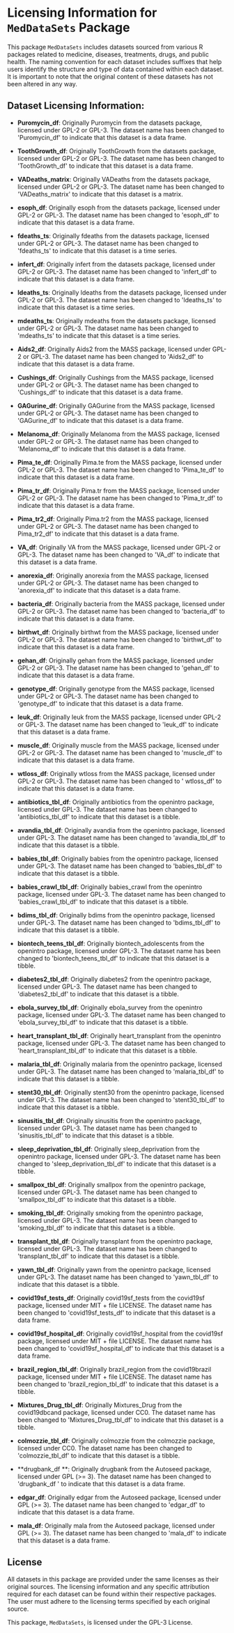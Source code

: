 # Licensing Information for `MedDataSets` Package


This package `MedDataSets` includes datasets sourced from various R packages related to medicine, diseases, treatments, drugs, and public health. The naming convention for each dataset includes suffixes that help users identify the structure and type of data contained within each dataset. It is important to note that the original content of these datasets has not been altered in any way.


## Dataset Licensing Information:


- **Puromycin_df**: 
  Originally Puromycin from the datasets package, licensed under GPL-2 or GPL-3. The dataset name has been changed to 'Puromycin_df' to indicate that this dataset is a data frame.
   
  
- **ToothGrowth_df**: 
  Originally ToothGrowth from the datasets package, licensed under GPL-2 or GPL-3. The dataset name has been changed to 'ToothGrowth_df' to indicate that this dataset is a data frame.
  
  
- **VADeaths_matrix**: 
  Originally VADeaths from the datasets package, licensed under GPL-2 or GPL-3. The dataset name has been changed to 'VADeaths_matrix' to indicate that this dataset is a matrix.
  

- **esoph_df**: 
  Originally esoph from the datasets package, licensed under GPL-2 or GPL-3. The dataset name has been changed to 'esoph_df' to indicate that this dataset is a data frame.
  

- **fdeaths_ts**: 
  Originally fdeaths from the datasets package, licensed under GPL-2 or GPL-3. The dataset name has been changed to 'fdeaths_ts' to indicate that this dataset is a time series.
  
  
- **infert_df**: 
  Originally infert from the datasets package, licensed under GPL-2 or GPL-3. The dataset name has been changed to 'infert_df' to indicate that this dataset is a data frame.
  

- **ldeaths_ts**: 
  Originally ldeaths from the datasets package, licensed under GPL-2 or GPL-3. The dataset name has been changed to 'ldeaths_ts' to indicate that this dataset is a time series.
  

- **mdeaths_ts**: 
  Originally mdeaths from the datasets package, licensed under GPL-2 or GPL-3. The dataset name has been changed to 'mdeaths_ts' to indicate that this dataset is a time series.
  

- **Aids2_df**: 
  Originally Aids2 from the MASS package, licensed under GPL-2 or GPL-3. The dataset name has been changed to 'Aids2_df' to indicate that this dataset is a data frame.
  
  
- **Cushings_df**: 
  Originally Cushings from the MASS package, licensed under GPL-2 or GPL-3. The dataset name has been changed to 'Cushings_df' to indicate that this dataset is a data frame.
  
  
- **GAGurine_df**: 
  Originally GAGurine from the MASS package, licensed under GPL-2 or GPL-3. The dataset name has been changed to 'GAGurine_df' to indicate that this dataset is a data frame.
  
  
- **Melanoma_df**: 
  Originally Melanoma from the MASS package, licensed under GPL-2 or GPL-3. The dataset name has been changed to 'Melanoma_df' to indicate that this dataset is a data frame.  
  

- **Pima_te_df**: 
  Originally Pima.te from the MASS package, licensed under GPL-2 or GPL-3. The dataset name has been changed to 'Pima_te_df' to indicate that this dataset is a data frame.  
  

- **Pima_tr_df**: 
  Originally Pima.tr from the MASS package, licensed under GPL-2 or GPL-3. The dataset name has been changed to 'Pima_tr_df' to indicate that this dataset is a data frame.  
  

- **Pima_tr2_df**: 
  Originally Pima.tr2 from the MASS package, licensed under GPL-2 or GPL-3. The dataset name has been changed to Pima_tr2_df' to indicate that this dataset is a data frame.  
  

- **VA_df**: 
  Originally VA from the MASS package, licensed under GPL-2 or GPL-3. The dataset name has been changed to 'VA_df' to indicate that this dataset is a data frame.  
  

- **anorexia_df**: 
  Originally anorexia from the MASS package, licensed under GPL-2 or GPL-3. The dataset name has been changed to 'anorexia_df' to indicate that this dataset is a data frame.  
  

- **bacteria_df**: 
  Originally bacteria from the MASS package, licensed under GPL-2 or GPL-3. The dataset name has been changed to 'bacteria_df' to indicate that this dataset is a data frame.  
  

- **birthwt_df**: 
  Originally birthwt from the MASS package, licensed under GPL-2 or GPL-3. The dataset name has been changed to 'birthwt_df' to indicate that this dataset is a data frame.  
  
  
- **gehan_df**: 
  Originally gehan from the MASS package, licensed under GPL-2 or GPL-3. The dataset name has been changed to 'gehan_df' to indicate that this dataset is a data frame.  
  

- **genotype_df**: 
  Originally genotype from the MASS package, licensed under GPL-2 or GPL-3. The dataset name has been changed to 'genotype_df' to indicate that this dataset is a data frame.  
  
- **leuk_df**: 
  Originally leuk from the MASS package, licensed under GPL-2 or GPL-3. The dataset name has been changed to 'leuk_df' to indicate that this dataset is a data frame.  
  
- **muscle_df**: 
  Originally  muscle from the MASS package, licensed under GPL-2 or GPL-3. The dataset name has been changed to 'muscle_df' to indicate that this dataset is a data frame.  
  
- **wtloss_df**: 
  Originally wtloss from the MASS package, licensed under GPL-2 or GPL-3. The dataset name has been changed to ' wtloss_df' to indicate that this dataset is a data frame.  
  
- **antibiotics_tbl_df**: 
  Originally antibiotics from the openintro package, licensed under GPL-3. The dataset name has been changed to 'antibiotics_tbl_df' to indicate that this dataset is a tibble.  
  
  
- **avandia_tbl_df**: 
  Originally avandia from the openintro package, licensed under GPL-3. The dataset name has been changed to 'avandia_tbl_df' to indicate that this dataset is a tibble. 
  

- **babies_tbl_df**: 
  Originally babies from the openintro package, licensed under GPL-3. The dataset name has been changed to 'babies_tbl_df' to indicate that this dataset is a tibble. 
  
- **babies_crawl_tbl_df**: 
  Originally babies_crawl from the openintro package, licensed under GPL-3. The dataset name has been changed to 'babies_crawl_tbl_df' to indicate that this dataset is a tibble. 
  
- **bdims_tbl_df**: 
  Originally bdims from the openintro package, licensed under GPL-3. The dataset name has been changed to 'bdims_tbl_df' to indicate that this dataset is a tibble. 
  
- **biontech_teens_tbl_df**: 
  Originally biontech_adolescents from the openintro package, licensed under GPL-3. The dataset name has been changed to 'biontech_teens_tbl_df' to indicate that this dataset is a tibble. 
  
- **diabetes2_tbl_df**: 
  Originally diabetes2 from the openintro package, licensed under GPL-3. The dataset name has been changed to 'diabetes2_tbl_df' to indicate that this dataset is a tibble. 
  
- **ebola_survey_tbl_df**: 
  Originally ebola_survey from the openintro package, licensed under GPL-3. The dataset name has been changed to 'ebola_survey_tbl_df' to indicate that this dataset is a tibble. 
  
- **heart_transplant_tbl_df**: 
  Originally heart_transplant from the openintro package, licensed under GPL-3. The dataset name has been changed to 'heart_transplant_tbl_df' to indicate that this dataset is a tibble. 
  
- **malaria_tbl_df**: 
  Originally malaria from the openintro package, licensed under GPL-3. The dataset name has been changed to 'malaria_tbl_df' to indicate that this dataset is a tibble. 
  
- **stent30_tbl_df**: 
  Originally stent30 from the openintro package, licensed under GPL-3. The dataset name has been changed to 'stent30_tbl_df' to indicate that this dataset is a tibble. 
  
- **sinusitis_tbl_df**: 
  Originally sinusitis from the openintro package, licensed under GPL-3. The dataset name has been changed to 'sinusitis_tbl_df' to indicate that this dataset is a tibble. 
  
- **sleep_deprivation_tbl_df**: 
  Originally sleep_deprivation from the openintro package, licensed under GPL-3. The dataset name has been changed to 'sleep_deprivation_tbl_df' to indicate that this dataset is a tibble. 
  
- **smallpox_tbl_df**: 
  Originally smallpox from the openintro package, licensed under GPL-3. The dataset name has been changed to 'smallpox_tbl_df' to indicate that this dataset is a tibble. 
  
- **smoking_tbl_df**: 
  Originally smoking from the openintro package, licensed under GPL-3. The dataset name has been changed to 'smoking_tbl_df' to indicate that this dataset is a tibble. 
  
- **transplant_tbl_df**: 
  Originally transplant from the openintro package, licensed under GPL-3. The dataset name has been changed to 'transplant_tbl_df' to indicate that this dataset is a tibble. 
  
- **yawn_tbl_df**: 
  Originally yawn from the openintro package, licensed under GPL-3. The dataset name has been changed to 'yawn_tbl_df' to indicate that this dataset is a tibble. 
  
- **covid19sf_tests_df**: 
  Originally covid19sf_tests from the covid19sf package, licensed under MIT + file LICENSE. The dataset name has been changed to 'covid19sf_tests_df' to indicate that this dataset is a data frame. 
  

- **covid19sf_hospital_df**: 
  Originally covid19sf_hospital from the covid19sf package, licensed under MIT + file LICENSE. The dataset name has been changed to 'covid19sf_hospital_df' to indicate that this dataset is a data frame.
  
  
  
- **brazil_region_tbl_df**: 
  Originally brazil_region from the covid19brazil package, licensed under MIT + file LICENSE. The dataset name has been changed to 'brazil_region_tbl_df' to indicate that this dataset is a tibble. 
  


- **Mixtures_Drug_tbl_df**: 
  Originally Mixtures_Drug from the covid19dbcand package, licensed under CC0. The dataset name has been changed to 'Mixtures_Drug_tbl_df' to indicate that this dataset is a tibble. 
  
  
  
- **colmozzie_tbl_df**: 
  Originally colmozzie from the colmozzie package, licensed under CC0. The dataset name has been changed to 'colmozzie_tbl_df' to indicate that this dataset is a tibble. 
  
  
- **drugbank_df **: 
  Originally drugbank from the Autoseed package, licensed under GPL (>= 3). The dataset name has been changed to 'drugbank_df ' to indicate that this dataset is a data frame. 
  
  
- **edgar_df**: 
  Originally edgar from the Autoseed package, licensed under GPL (>= 3). The dataset name has been changed to 'edgar_df' to indicate that this dataset is a data frame. 
  

- **mala_df**: 
  Originally mala from the Autoseed package, licensed under GPL (>= 3). The dataset name has been changed to 'mala_df' to indicate that this dataset is a data frame.   
  
  

## License

All datasets in this package are provided under the same licenses as their original sources. The licensing information and any specific attribution required for each dataset can be found within their respective packages. The user must adhere to the licensing terms specified by each original source.

This package, `MedDataSets`, is licensed under the GPL-3 License.
 
